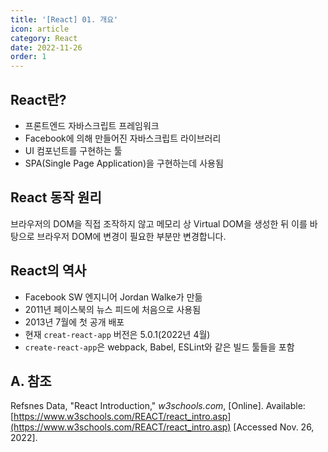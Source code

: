 ```yaml
---
title: '[React] 01. 개요'
icon: article
category: React
date: 2022-11-26
order: 1
---
```


## React란?
- 프론트엔드 자바스크립트 프레임워크
- Facebook에 의해 만들어진 자바스크립트 라이브러리
- UI 컴포넌트를 구현하는 툴
- SPA(Single Page Application)을 구현하는데 사용됨

## React 동작 원리
브라우저의 DOM을 직접 조작하지 않고 메모리 상 Virtual DOM을 생성한 뒤 이를 바탕으로 브라우저 DOM에 변경이 필요한 부분만 변경합니다.

## React의 역사
- Facebook SW 엔지니어 Jordan Walke가 만듦
- 2011년 페이스북의 뉴스 피드에 처음으로 사용됨
- 2013년 7월에 첫 공개 배포
- 현재 `creat-react-app` 버전은 5.0.1(2022년 4월)
- `create-react-app`은 webpack, Babel, ESLint와 같은 빌드 툴들을 포함

## A. 참조
Refsnes Data, "React Introduction," *w3schools.com*, [Online]. Available: [https://www.w3schools.com/REACT/react_intro.asp](https://www.w3schools.com/REACT/react_intro.asp) [Accessed Nov. 26, 2022].

